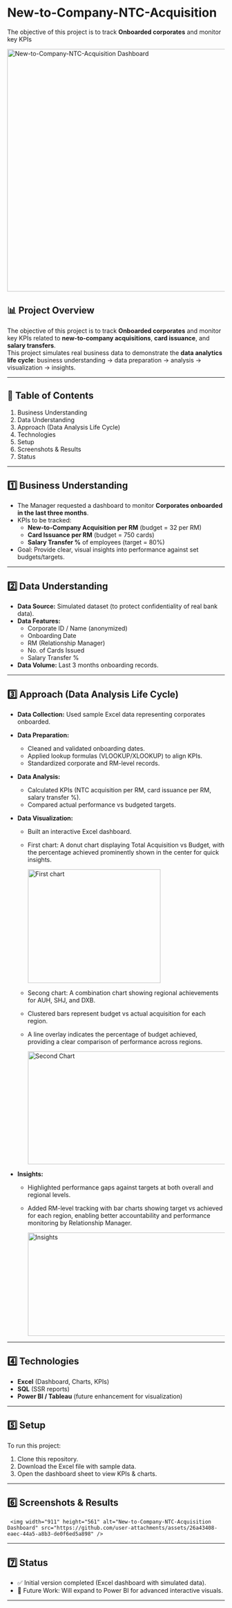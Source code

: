 # New-to-Company-NTC-Acquisition
The objective of this project is to track **Onboarded corporates** and monitor key KPIs

  <img width="911" height="561" alt="New-to-Company-NTC-Acquisition Dashboard" src="https://github.com/user-attachments/assets/79c20014-ade1-483c-b5db-b968050e1c1c" />


## 📊 Project Overview
The objective of this project is to track **Onboarded corporates** and monitor key KPIs related to **new-to-company acquisitions**, **card issuance**, and **salary transfers**.  
This project simulates real business data to demonstrate the **data analytics life cycle**: business understanding → data preparation → analysis → visualization → insights.

---

## 📌 Table of Contents
1. Business Understanding  
2. Data Understanding  
3. Approach (Data Analysis Life Cycle)  
4. Technologies  
5. Setup  
6. Screenshots & Results  
7. Status  

---

## 1️⃣ Business Understanding
- The Manager requested a dashboard to monitor **Corporates onboarded in the last three months**.  
- KPIs to be tracked:
  - **New-to-Company Acquisition per RM** (budget = 32 per RM)  
  - **Card Issuance per RM** (budget = 750 cards)  
  - **Salary Transfer %** of employees (target = 80%)  
- Goal: Provide clear, visual insights into performance against set budgets/targets.  

---

## 2️⃣ Data Understanding
- **Data Source:** Simulated dataset (to protect confidentiality of real bank data).  
- **Data Features:**
  - Corporate ID / Name (anonymized)  
  - Onboarding Date  
  - RM (Relationship Manager)
  - No. of Cards Issued  
  - Salary Transfer %  
- **Data Volume:** Last 3 months onboarding records.  

---

## 3️⃣ Approach (Data Analysis Life Cycle)
- **Data Collection:** Used sample Excel data representing corporates onboarded.  
- **Data Preparation:**  
  - Cleaned and validated onboarding dates.  
  - Applied lookup formulas (VLOOKUP/XLOOKUP) to align KPIs.  
  - Standardized corporate and RM-level records.  
- **Data Analysis:**  
  - Calculated KPIs (NTC acquisition per RM, card issuance per RM, salary transfer %).  
  - Compared actual performance vs budgeted targets.  
- **Data Visualization:**  
  - Built an interactive Excel dashboard.  
  - First chart: A donut chart displaying Total Acquisition vs Budget, with the percentage achieved prominently shown in the center for quick insights.

      <img width="307" height="263" alt="First chart" src="https://github.com/user-attachments/assets/c2d0443c-aed9-42df-8db5-4d418147d564" />
    
  - Secong chart: A combination chart showing regional achievements for AUH, SHJ, and DXB.
  - Clustered bars represent budget vs actual acquisition for each region.
  - A line overlay indicates the percentage of budget achieved, providing a clear comparison of performance across regions.

      <img width="595" height="261" alt="Second Chart" src="https://github.com/user-attachments/assets/ce783d08-3aca-4a06-b975-cb7bfbb2ccca" />

- **Insights:**  
  - Highlighted performance gaps against targets at both overall and regional levels.
  - Added RM-level tracking with bar charts showing target vs achieved for each region, enabling better accountability and performance monitoring by Relationship Manager.
    
      <img width="909" height="239" alt="Insights" src="https://github.com/user-attachments/assets/338cefbe-db76-4b7a-a28e-3563fb8ff29f" />

---

## 4️⃣ Technologies
- **Excel** (Dashboard, Charts, KPIs)  
- **SQL** (SSR reports)  
- **Power BI / Tableau** (future enhancement for visualization)  

---

## 5️⃣ Setup
To run this project:  
1. Clone this repository.  
2. Download the Excel file with sample data.  
3. Open the dashboard sheet to view KPIs & charts.  

---

## 6️⃣ Screenshots & Results

     <img width="911" height="561" alt="New-to-Company-NTC-Acquisition Dashboard" src="https://github.com/user-attachments/assets/26a43408-eaec-44a5-a8b3-de0f6ed5a898" />




---

## 7️⃣ Status
- ✅ Initial version completed (Excel dashboard with simulated data).  
- 🔄 Future Work: Will expand to Power BI for advanced interactive visuals.  

---
